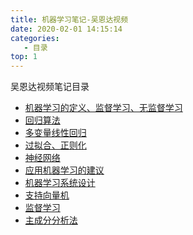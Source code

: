 ```yaml
---
title: 机器学习笔记-吴恩达视频
date: 2020-02-01 14:15:14
categories:
   - 目录
top: 1
---
```

吴恩达视频笔记目录
<!--more-->
- [机器学习的定义、监督学习、无监督学习](../day1机器学习的定义)
- [回归算法](../day2回归算法)
- [多变量线性回归](../day3多变量线性回归)
- [过拟合、正则化](../day4正则化)
- [神经网络](../day5-神经网络)
- [应用机器学习的建议](../day6应用机器学习的建议)
- [机器学习系统设计](../day7机器学习系统设计)
- [支持向量机](../day8支持向量机)
- [监督学习](../day9无监督学习)
- [主成分分析法](../day10主成分分析法)